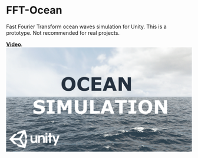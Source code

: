 # FFT-Ocean
Fast Fourier Transform ocean waves simulation for Unity. This is a prototype. Not recommended for real projects.

 [__Video__](https://youtu.be/kGEqaX4Y4bQ).
![Thumbnail](./Screenshot.png "Screenshot") 

